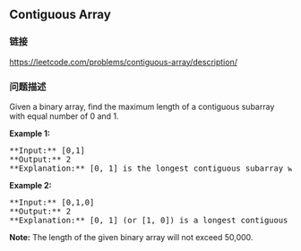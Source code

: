 ## Contiguous Array  
### 链接  
https://leetcode.com/problems/contiguous-array/description/  
### 问题描述
Given a binary array, find the maximum length of a contiguous subarray with equal number of 0 and 1. 

**Example 1:**<br />
<pre>
**Input:** [0,1]
**Output:** 2
**Explanation:** [0, 1] is the longest contiguous subarray with equal number of 0 and 1.
</pre>


**Example 2:**<br />
<pre>
**Input:** [0,1,0]
**Output:** 2
**Explanation:** [0, 1] (or [1, 0]) is a longest contiguous subarray with equal number of 0 and 1.
</pre>


**Note:**
The length of the given binary array will not exceed 50,000.

